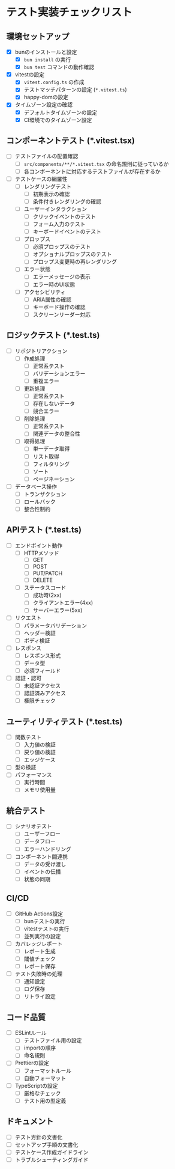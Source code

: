 # テスト実装チェックリスト

## 環境セットアップ
- [x] bunのインストールと設定
  - [x] `bun install` の実行
  - [x] `bun test` コマンドの動作確認
- [x] vitestの設定
  - [x] `vitest.config.ts` の作成
  - [x] テストマッチパターンの設定 (`*.vitest.ts`)
  - [x] happy-domの設定
- [x] タイムゾーン設定の確認
  - [x] デフォルトタイムゾーンの設定
  - [x] CI環境でのタイムゾーン設定

## コンポーネントテスト (*.vitest.tsx)
- [ ] テストファイルの配置確認
  - [ ] `src/components/**/*.vitest.tsx` の命名規則に従っているか
  - [ ] 各コンポーネントに対応するテストファイルが存在するか
- [ ] テストケースの網羅性
  - [ ] レンダリングテスト
    - [ ] 初期表示の確認
    - [ ] 条件付きレンダリングの確認
  - [ ] ユーザーインタラクション
    - [ ] クリックイベントのテスト
    - [ ] フォーム入力のテスト
    - [ ] キーボードイベントのテスト
  - [ ] プロップス
    - [ ] 必須プロップスのテスト
    - [ ] オプショナルプロップスのテスト
    - [ ] プロップス変更時の再レンダリング
  - [ ] エラー状態
    - [ ] エラーメッセージの表示
    - [ ] エラー時のUI状態
  - [ ] アクセシビリティ
    - [ ] ARIA属性の確認
    - [ ] キーボード操作の確認
    - [ ] スクリーンリーダー対応

## ロジックテスト (*.test.ts)
- [ ] リポジトリアクション
  - [ ] 作成処理
    - [ ] 正常系テスト
    - [ ] バリデーションエラー
    - [ ] 重複エラー
  - [ ] 更新処理
    - [ ] 正常系テスト
    - [ ] 存在しないデータ
    - [ ] 競合エラー
  - [ ] 削除処理
    - [ ] 正常系テスト
    - [ ] 関連データの整合性
  - [ ] 取得処理
    - [ ] 単一データ取得
    - [ ] リスト取得
    - [ ] フィルタリング
    - [ ] ソート
    - [ ] ページネーション
- [ ] データベース操作
  - [ ] トランザクション
  - [ ] ロールバック
  - [ ] 整合性制約

## APIテスト (*.test.ts)
- [ ] エンドポイント動作
  - [ ] HTTPメソッド
    - [ ] GET
    - [ ] POST
    - [ ] PUT/PATCH
    - [ ] DELETE
  - [ ] ステータスコード
    - [ ] 成功時(2xx)
    - [ ] クライアントエラー(4xx)
    - [ ] サーバーエラー(5xx)
- [ ] リクエスト
  - [ ] パラメータバリデーション
  - [ ] ヘッダー検証
  - [ ] ボディ検証
- [ ] レスポンス
  - [ ] レスポンス形式
  - [ ] データ型
  - [ ] 必須フィールド
- [ ] 認証・認可
  - [ ] 未認証アクセス
  - [ ] 認証済みアクセス
  - [ ] 権限チェック

## ユーティリティテスト (*.test.ts)
- [ ] 関数テスト
  - [ ] 入力値の検証
  - [ ] 戻り値の検証
  - [ ] エッジケース
- [ ] 型の検証
- [ ] パフォーマンス
  - [ ] 実行時間
  - [ ] メモリ使用量

## 統合テスト
- [ ] シナリオテスト
  - [ ] ユーザーフロー
  - [ ] データフロー
  - [ ] エラーハンドリング
- [ ] コンポーネント間連携
  - [ ] データの受け渡し
  - [ ] イベントの伝播
  - [ ] 状態の同期

## CI/CD
- [ ] GitHub Actions設定
  - [ ] bunテストの実行
  - [ ] vitestテストの実行
  - [ ] 並列実行の設定
- [ ] カバレッジレポート
  - [ ] レポート生成
  - [ ] 閾値チェック
  - [ ] レポート保存
- [ ] テスト失敗時の処理
  - [ ] 通知設定
  - [ ] ログ保存
  - [ ] リトライ設定

## コード品質
- [ ] ESLintルール
  - [ ] テストファイル用の設定
  - [ ] importの順序
  - [ ] 命名規則
- [ ] Prettierの設定
  - [ ] フォーマットルール
  - [ ] 自動フォーマット
- [ ] TypeScriptの設定
  - [ ] 厳格なチェック
  - [ ] テスト用の型定義

## ドキュメント
- [ ] テスト方針の文書化
- [ ] セットアップ手順の文書化
- [ ] テストケース作成ガイドライン
- [ ] トラブルシューティングガイド

